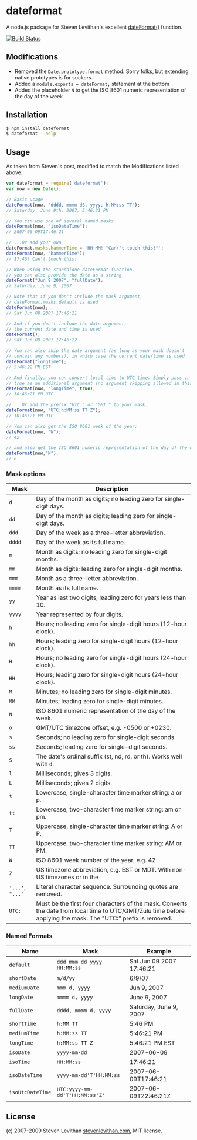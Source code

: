 # dateformat

A node.js package for Steven Levithan's excellent [dateFormat()][dateformat] function.

[![Build Status](https://travis-ci.org/felixge/node-dateformat.svg)](https://travis-ci.org/felixge/node-dateformat)

## Modifications

* Removed the `Date.prototype.format` method. Sorry folks, but extending native prototypes is for suckers.
* Added a `module.exports = dateFormat;` statement at the bottom
* Added the placeholder `N` to get the ISO 8601 numeric representation of the day of the week

## Installation

```bash
$ npm install dateformat
$ dateformat --help
```

## Usage

As taken from Steven's post, modified to match the Modifications listed above:
```js
var dateFormat = require('dateformat');
var now = new Date();

// Basic usage
dateFormat(now, "dddd, mmmm dS, yyyy, h:MM:ss TT");
// Saturday, June 9th, 2007, 5:46:21 PM

// You can use one of several named masks
dateFormat(now, "isoDateTime");
// 2007-06-09T17:46:21

// ...Or add your own
dateFormat.masks.hammerTime = 'HH:MM! "Can\'t touch this!"';
dateFormat(now, "hammerTime");
// 17:46! Can't touch this!

// When using the standalone dateFormat function,
// you can also provide the date as a string
dateFormat("Jun 9 2007", "fullDate");
// Saturday, June 9, 2007

// Note that if you don't include the mask argument,
// dateFormat.masks.default is used
dateFormat(now);
// Sat Jun 09 2007 17:46:21

// And if you don't include the date argument,
// the current date and time is used
dateFormat();
// Sat Jun 09 2007 17:46:22

// You can also skip the date argument (as long as your mask doesn't
// contain any numbers), in which case the current date/time is used
dateFormat("longTime");
// 5:46:22 PM EST

// And finally, you can convert local time to UTC time. Simply pass in
// true as an additional argument (no argument skipping allowed in this case):
dateFormat(now, "longTime", true);
// 10:46:21 PM UTC

// ...Or add the prefix "UTC:" or "GMT:" to your mask.
dateFormat(now, "UTC:h:MM:ss TT Z");
// 10:46:21 PM UTC

// You can also get the ISO 8601 week of the year:
dateFormat(now, "W");
// 42

// and also get the ISO 8601 numeric representation of the day of the week:
dateFormat(now,"N");
// 6
```

### Mask options

Mask | Description
---- | -----------
`d` | Day of the month as digits; no leading zero for single-digit days.
`dd` | Day of the month as digits; leading zero for single-digit days.
`ddd` | Day of the week as a three-letter abbreviation.
`dddd` | Day of the week as its full name.
`m` | Month as digits; no leading zero for single-digit months.
`mm` | Month as digits; leading zero for single-digit months.
`mmm` | Month as a three-letter abbreviation.
`mmmm` | Month as its full name.
`yy` | Year as last two digits; leading zero for years less than 10.
`yyyy` | Year represented by four digits.
`h` | Hours; no leading zero for single-digit hours (12-hour clock).
`hh` | Hours; leading zero for single-digit hours (12-hour clock).
`H` | Hours; no leading zero for single-digit hours (24-hour clock).
`HH` | Hours; leading zero for single-digit hours (24-hour clock).
`M` | Minutes; no leading zero for single-digit minutes.
`MM` | Minutes; leading zero for single-digit minutes.
`N` | ISO 8601 numeric representation of the day of the week.
`o` | GMT/UTC timezone offset, e.g. -0500 or +0230.
`s` | Seconds; no leading zero for single-digit seconds.
`ss` | Seconds; leading zero for single-digit seconds.
`S` | The date's ordinal suffix (st, nd, rd, or th). Works well with `d`.
`l` |  Milliseconds; gives 3 digits.
`L` | Milliseconds; gives 2 digits.
`t`	| Lowercase, single-character time marker string: a or p.
`tt` | Lowercase, two-character time marker string: am or pm.
`T` | Uppercase, single-character time marker string: A or P.
`TT` | Uppercase, two-character time marker string: AM or PM.
`W` | ISO 8601 week number of the year, e.g. 42
`Z` | US timezone abbreviation, e.g. EST or MDT. With non-US timezones or in the
`'...'`, `"..."` | Literal character sequence. Surrounding quotes are removed.
`UTC:` |	Must be the first four characters of the mask. Converts the date from local time to UTC/GMT/Zulu time before applying the mask. The "UTC:" prefix is removed.

### Named Formats

Name | Mask | Example
---- | ---- | -------
`default` | `ddd mmm dd yyyy HH:MM:ss` | Sat Jun 09 2007 17:46:21
`shortDate` | `m/d/yy` | 6/9/07
`mediumDate` | `mmm d, yyyy` | Jun 9, 2007
`longDate` | `mmmm d, yyyy` | June 9, 2007
`fullDate` | `dddd, mmmm d, yyyy` | Saturday, June 9, 2007
`shortTime` | `h:MM TT` | 5:46 PM
`mediumTime` | `h:MM:ss TT` | 5:46:21 PM
`longTime` | `h:MM:ss TT Z` | 5:46:21 PM EST
`isoDate` | `yyyy-mm-dd` | 2007-06-09
`isoTime` | `HH:MM:ss` | 17:46:21
`isoDateTime` | `yyyy-mm-dd'T'HH:MM:ss` | 2007-06-09T17:46:21
`isoUtcDateTime` | `UTC:yyyy-mm-dd'T'HH:MM:ss'Z'` | 2007-06-09T22:46:21Z
## License

(c) 2007-2009 Steven Levithan [stevenlevithan.com][stevenlevithan], MIT license.

[dateformat]: http://blog.stevenlevithan.com/archives/date-time-format
[stevenlevithan]: http://stevenlevithan.com/
